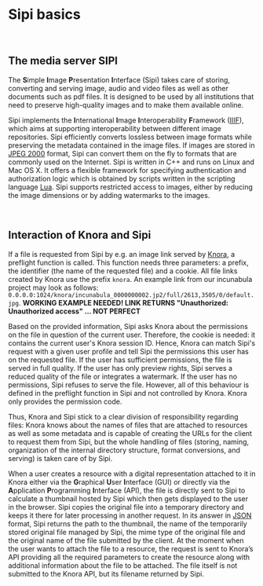 # Sipi basics

<br>

## The media server SIPI
The **S**imple **I**mage **P**resentation **I**nterface (Sipi) takes care of storing, converting and serving image, audio and video files as well as other documents such as pdf files. It is designed to be used by all institutions that need to preserve high-quality images and to make them available online.

Sipi implements the **I**nternational **I**mage **I**nteroperability **F**ramework ([IIIF](https://iiif.io/)), which aims at supporting interoperability between different image repositories. Sipi efficiently converts lossless between image formats while preserving the metadata contained in the image files. If images are stored in [JPEG 2000](https://jpeg.org/jpeg2000/) format, Sipi can convert them on the fly to formats that are commonly used on the Internet. 
Sipi is written in C++ and runs on Linux and Mac OS X. It offers a flexible framework for specifying authentication and authorization logic which is obtained by scripts written in the scripting language [Lua](https://www.lua.org/). Sipi supports restricted access to images, either by reducing the image dimensions or by adding watermarks to the images. 

<br>

## Interaction of Knora and Sipi
If a file is requested from Sipi by e.g. an image link served by [Knora](KnoraBasics.md), a preflight function is called. This function needs three parameters: a prefix, the identifier (the name of the requested file) and a cookie. All file links created by Knora use the prefix `knora`. An example link from our incunabula project may look as follows: `0.0.0.0:1024/knora/incunabula_0000000002.jp2/full/2613,3505/0/default.jpg`.
**WORKING EXAMPLE NEEDED! LINK RETURNS "Unauthorized: Unauthorized access" ... NOT PERFECT**

Based on the provided information, Sipi asks Knora about the permissions on the file in question of the current user. Therefore, the cookie is needed: it contains the current user's Knora session ID. Hence, Knora can match Sipi's request with a given user profile and tell Sipi the permissions this user has on the requested file. If the user has sufficient permissions, the file is served in full quality. If the user has only preview rights, Sipi serves a reduced quality of the file or integrates a watermark. If the user has no permissions, Sipi refuses to serve the file. However, all of this behaviour is defined in the preflight function in Sipi and not controlled by Knora. Knora only provides the permission code.

Thus, Knora and Sipi stick to a clear division of responsibility regarding files: Knora knows about the names of files that are attached to resources as well as some metadata and is capable of creating the URLs for the client to request them from Sipi, but the whole handling of files (storing, naming, organization of the internal directory structure, format conversions, and serving) is taken care of by Sipi.

When a user creates a resource with a digital representation attached to it in Knora either via the **G**raphical **U**ser **I**nterface (GUI) or directly via the **A**pplication **P**rogramming **I**nterface (API), the file is directly sent to Sipi to calculate a thumbnail hosted by Sipi which then gets displayed to the user in the browser. Sipi copies the original file into a temporary directory and keeps it there for later processing in another request. In its answer in [JSON](http://www.json.org/) format, Sipi returns the path to the thumbnail, the name of the temporarily stored original file managed by Sipi, the mime type of the original file and the original name of the file submitted by the client. At the moment when the user wants to attach the file to a resource, the request is sent to Knora’s API providing all the required parameters to create the resource along with additional information about the file to be attached. The file itself is not submitted to the Knora API, but its filename returned by Sipi.